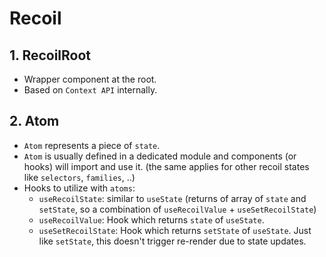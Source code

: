 # Recoil

## 1. RecoilRoot
- Wrapper component at the root.
- Based on `Context API` internally.

## 2. Atom
- `Atom` represents a piece of `state`.
- `Atom` is usually defined in a dedicated module and components (or hooks) will import and use it. (the same applies for other recoil states like `selectors`, `families`, ..)
- Hooks to utilize with `atoms`:
    - `useRecoilState`: similar to `useState` (returns of array of `state` and `setState`, so a combination of `useRecoilValue` + `useSetRecoilState`)
    - `useRecoilValue`: Hook which returns `state` of `useState`.
    - `useSetRecoilState`: Hook which returns `setState` of `useState`. Just like `setState`, this doesn't trigger re-render due to state updates.
